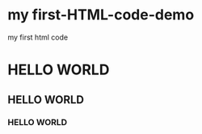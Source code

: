 # my first-HTML-code-demo
my first html code
<html>
<head>
  <title>My first html code</title>
  
</head>
<body>
  <h1>HELLO WORLD </h1>
  <h2> HELLO WORLD</h2>
  <h3> HELLO WORLD</h3>

</body>


  
</html>
